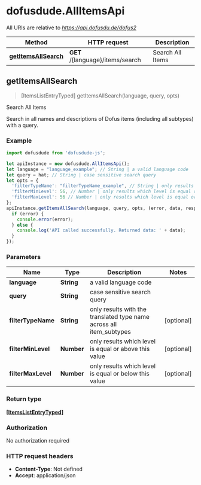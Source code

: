 # dofusdude.AllItemsApi

All URIs are relative to *https://api.dofusdu.de/dofus2*

Method | HTTP request | Description
------------- | ------------- | -------------
[**getItemsAllSearch**](AllItemsApi.md#getItemsAllSearch) | **GET** /{language}/items/search | Search All Items



## getItemsAllSearch

> [ItemsListEntryTyped] getItemsAllSearch(language, query, opts)

Search All Items

Search in all names and descriptions of Dofus items (including all subtypes) with a query.

### Example

```javascript
import dofusdude from 'dofusdude-js';

let apiInstance = new dofusdude.AllItemsApi();
let language = "language_example"; // String | a valid language code
let query = hat; // String | case sensitive search query
let opts = {
  'filterTypeName': "filterTypeName_example", // String | only results with the translated type name across all item_subtypes
  'filterMinLevel': 56, // Number | only results which level is equal or above this value
  'filterMaxLevel': 56 // Number | only results which level is equal or below this value
};
apiInstance.getItemsAllSearch(language, query, opts, (error, data, response) => {
  if (error) {
    console.error(error);
  } else {
    console.log('API called successfully. Returned data: ' + data);
  }
});
```

### Parameters


Name | Type | Description  | Notes
------------- | ------------- | ------------- | -------------
 **language** | **String**| a valid language code | 
 **query** | **String**| case sensitive search query | 
 **filterTypeName** | **String**| only results with the translated type name across all item_subtypes | [optional] 
 **filterMinLevel** | **Number**| only results which level is equal or above this value | [optional] 
 **filterMaxLevel** | **Number**| only results which level is equal or below this value | [optional] 

### Return type

[**[ItemsListEntryTyped]**](ItemsListEntryTyped.md)

### Authorization

No authorization required

### HTTP request headers

- **Content-Type**: Not defined
- **Accept**: application/json

